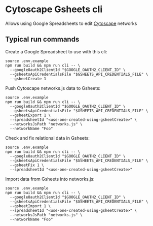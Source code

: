 # Cytoscape Gsheets cli

Allows using Google Spreadsheets to edit [Cytoscape](https://cytoscape.org/) networks

## Typical run commands

Create a Google Spreadsheet to use with this cli:
```
source .env.example
npm run build && npm run cli -- \
  --googleOauth2ClientId "$GOOGLE_OAUTH2_CLIENT_ID" \
  --gsheetsApiCredentialsFile "$GSHEETS_API_CREDENTIALS_FILE" \
  --gsheetCreate 1
```

Push Cytoscape networks.js data to Gsheets:
```
source .env.example
npm run build && npm run cli -- \
  --googleOauth2ClientId "$GOOGLE_OAUTH2_CLIENT_ID" \
  --gsheetsApiCredentialsFile "$GSHEETS_API_CREDENTIALS_FILE" \
  --gsheetExport 1 \
  --spreadsheetId "<use-one-created-using-gsheetCreate>" \
  --networksJsPath "networks.js" \
  --networkName "Foo"
```

Check and fix relational data in Gsheets:
```
source .env.example
npm run build && npm run cli -- \
  --googleOauth2ClientId "$GOOGLE_OAUTH2_CLIENT_ID" \
  --gsheetsApiCredentialsFile "$GSHEETS_API_CREDENTIALS_FILE" \
  --gsheetFix 1 \
  --spreadsheetId "<use-one-created-using-gsheetCreate>"
```

Import data from Gsheets into networks.js:
```
source .env.example
npm run build && npm run cli -- \
  --googleOauth2ClientId "$GOOGLE_OAUTH2_CLIENT_ID" \
  --gsheetsApiCredentialsFile "$GSHEETS_API_CREDENTIALS_FILE" \
  --gsheetImport 1 \
  --spreadsheetId "<use-one-created-using-gsheetCreate>" \
  --networksJsPath "networks.js" \
  --networkName "Foo"
```
